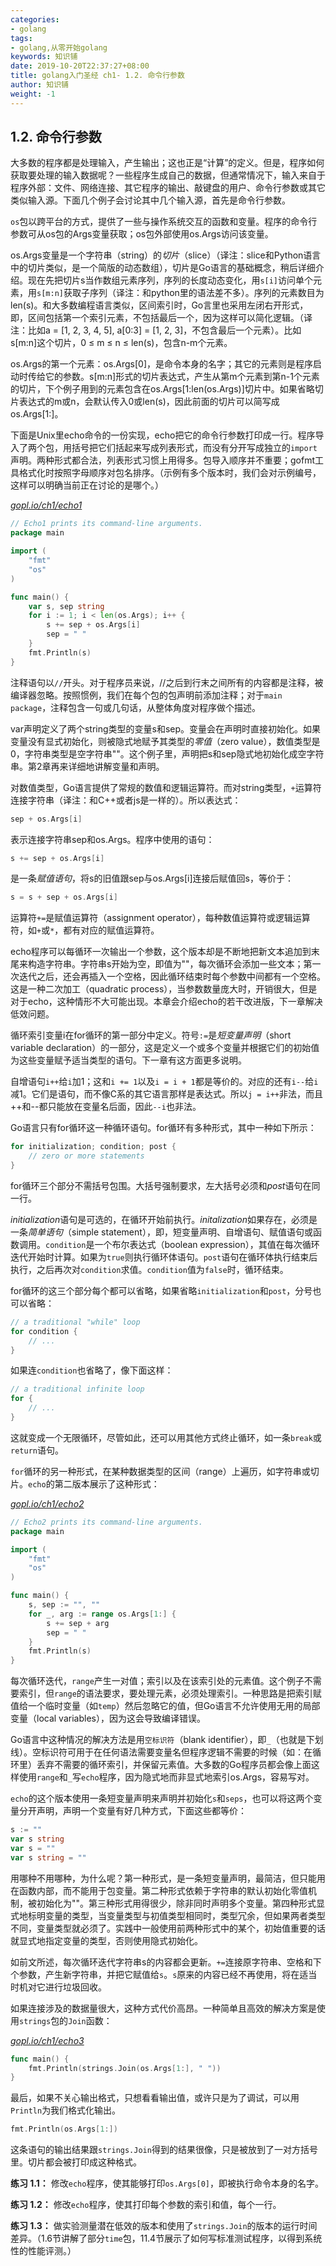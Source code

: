 ```yaml
---
categories:
- golang
tags:
- golang,从零开始golang  
keywords: 知识铺
date: 2019-10-20T22:37:27+08:00
title: golang入门圣经 ch1- 1.2. 命令行参数
author: 知识铺
weight: -1
---
```


## 1.2. 命令行参数

大多数的程序都是处理输入，产生输出；这也正是“计算”的定义。但是，程序如何获取要处理的输入数据呢？一些程序生成自己的数据，但通常情况下，输入来自于程序外部：文件、网络连接、其它程序的输出、敲键盘的用户、命令行参数或其它类似输入源。下面几个例子会讨论其中几个输入源，首先是命令行参数。

`os`包以跨平台的方式，提供了一些与操作系统交互的函数和变量。程序的命令行参数可从os包的Args变量获取；os包外部使用os.Args访问该变量。

os.Args变量是一个字符串（string）的*切片*（slice）（译注：slice和Python语言中的切片类似，是一个简版的动态数组），切片是Go语言的基础概念，稍后详细介绍。现在先把切片s当作数组元素序列，序列的长度动态变化，用`s[i]`访问单个元素，用`s[m:n]`获取子序列（译注：和python里的语法差不多）。序列的元素数目为len(s)。和大多数编程语言类似，区间索引时，Go言里也采用左闭右开形式，即，区间包括第一个索引元素，不包括最后一个，因为这样可以简化逻辑。（译注：比如a = [1, 2, 3, 4, 5], a[0:3] = [1, 2, 3]，不包含最后一个元素）。比如s[m:n]这个切片，0 ≤ m ≤ n ≤ len(s)，包含n-m个元素。

os.Args的第一个元素：os.Args[0]，是命令本身的名字；其它的元素则是程序启动时传给它的参数。s[m:n]形式的切片表达式，产生从第m个元素到第n-1个元素的切片，下个例子用到的元素包含在os.Args[1:len(os.Args)]切片中。如果省略切片表达式的m或n，会默认传入0或len(s)，因此前面的切片可以简写成os.Args[1:]。

下面是Unix里echo命令的一份实现，echo把它的命令行参数打印成一行。程序导入了两个包，用括号把它们括起来写成列表形式，而没有分开写成独立的`import`声明。两种形式都合法，列表形式习惯上用得多。包导入顺序并不重要；gofmt工具格式化时按照字母顺序对包名排序。（示例有多个版本时，我们会对示例编号，这样可以明确当前正在讨论的是哪个。）

<u><i>gopl.io/ch1/echo1</i></u>
```go
// Echo1 prints its command-line arguments.
package main

import (
	"fmt"
	"os"
)

func main() {
	var s, sep string
	for i := 1; i < len(os.Args); i++ {
		s += sep + os.Args[i]
		sep = " "
	}
	fmt.Println(s)
}
```

注释语句以`//`开头。对于程序员来说，//之后到行末之间所有的内容都是注释，被编译器忽略。按照惯例，我们在每个包的包声明前添加注释；对于`main package`，注释包含一句或几句话，从整体角度对程序做个描述。

var声明定义了两个string类型的变量s和sep。变量会在声明时直接初始化。如果变量没有显式初始化，则被隐式地赋予其类型的*零值*（zero value），数值类型是0，字符串类型是空字符串""。这个例子里，声明把s和sep隐式地初始化成空字符串。第2章再来详细地讲解变量和声明。

对数值类型，Go语言提供了常规的数值和逻辑运算符。而对string类型，`+`运算符连接字符串（译注：和C++或者js是一样的）。所以表达式：

```go
sep + os.Args[i]
```

表示连接字符串sep和os.Args。程序中使用的语句：

```go
s += sep + os.Args[i]
```

是一条*赋值语句*，将s的旧值跟sep与os.Args[i]连接后赋值回s，等价于：

```go
s = s + sep + os.Args[i]
```

运算符`+=`是赋值运算符（assignment operator），每种数值运算符或逻辑运算符，如`+`或`*`，都有对应的赋值运算符。

echo程序可以每循环一次输出一个参数，这个版本却是不断地把新文本追加到末尾来构造字符串。字符串s开始为空，即值为""，每次循环会添加一些文本；第一次迭代之后，还会再插入一个空格，因此循环结束时每个参数中间都有一个空格。这是一种二次加工（quadratic process），当参数数量庞大时，开销很大，但是对于echo，这种情形不大可能出现。本章会介绍echo的若干改进版，下一章解决低效问题。

循环索引变量i在for循环的第一部分中定义。符号`:=`是*短变量声明*（short variable declaration）的一部分，这是定义一个或多个变量并根据它们的初始值为这些变量赋予适当类型的语句。下一章有这方面更多说明。

自增语句`i++`给`i`加1；这和`i += 1`以及`i = i + 1`都是等价的。对应的还有`i--`给`i`减1。它们是语句，而不像C系的其它语言那样是表达式。所以`j = i++`非法，而且++和--都只能放在变量名后面，因此`--i`也非法。

Go语言只有for循环这一种循环语句。for循环有多种形式，其中一种如下所示：

```go
for initialization; condition; post {
	// zero or more statements
}
```

for循环三个部分不需括号包围。大括号强制要求，左大括号必须和*post*语句在同一行。

*initialization*语句是可选的，在循环开始前执行。*initalization*如果存在，必须是一条*简单语句*（simple statement），即，短变量声明、自增语句、赋值语句或函数调用。`condition`是一个布尔表达式（boolean expression），其值在每次循环迭代开始时计算。如果为`true`则执行循环体语句。`post`语句在循环体执行结束后执行，之后再次对`condition`求值。`condition`值为`false`时，循环结束。

for循环的这三个部分每个都可以省略，如果省略`initialization`和`post`，分号也可以省略：

```go
// a traditional "while" loop
for condition {
	// ...
}
```

如果连`condition`也省略了，像下面这样：

```go
// a traditional infinite loop
for {
	// ...
}
```

这就变成一个无限循环，尽管如此，还可以用其他方式终止循环，如一条`break`或`return`语句。

`for`循环的另一种形式，在某种数据类型的区间（range）上遍历，如字符串或切片。`echo`的第二版本展示了这种形式：

<u><i>gopl.io/ch1/echo2</i></u>
```go
// Echo2 prints its command-line arguments.
package main

import (
	"fmt"
    "os"
)

func main() {
	s, sep := "", ""
	for _, arg := range os.Args[1:] {
		s += sep + arg
		sep = " "
	}
	fmt.Println(s)
}
```

每次循环迭代，`range`产生一对值；索引以及在该索引处的元素值。这个例子不需要索引，但`range`的语法要求，要处理元素，必须处理索引。一种思路是把索引赋值给一个临时变量（如`temp`）然后忽略它的值，但Go语言不允许使用无用的局部变量（local variables），因为这会导致编译错误。

Go语言中这种情况的解决方法是用`空标识符`（blank identifier），即`_`（也就是下划线）。空标识符可用于在任何语法需要变量名但程序逻辑不需要的时候（如：在循环里）丢弃不需要的循环索引，并保留元素值。大多数的Go程序员都会像上面这样使用`range`和`_`写`echo`程序，因为隐式地而非显式地索引os.Args，容易写对。

`echo`的这个版本使用一条短变量声明来声明并初始化`s`和`seps`，也可以将这两个变量分开声明，声明一个变量有好几种方式，下面这些都等价：

```go
s := ""
var s string
var s = ""
var s string = ""
```

用哪种不用哪种，为什么呢？第一种形式，是一条短变量声明，最简洁，但只能用在函数内部，而不能用于包变量。第二种形式依赖于字符串的默认初始化零值机制，被初始化为""。第三种形式用得很少，除非同时声明多个变量。第四种形式显式地标明变量的类型，当变量类型与初值类型相同时，类型冗余，但如果两者类型不同，变量类型就必须了。实践中一般使用前两种形式中的某个，初始值重要的话就显式地指定变量的类型，否则使用隐式初始化。

如前文所述，每次循环迭代字符串s的内容都会更新。`+=`连接原字符串、空格和下个参数，产生新字符串，并把它赋值给`s`。`s`原来的内容已经不再使用，将在适当时机对它进行垃圾回收。

如果连接涉及的数据量很大，这种方式代价高昂。一种简单且高效的解决方案是使用`strings`包的`Join`函数：

<u><i>gopl.io/ch1/echo3</i></u>
```go
func main() {
	fmt.Println(strings.Join(os.Args[1:], " "))
}
```

最后，如果不关心输出格式，只想看看输出值，或许只是为了调试，可以用`Println`为我们格式化输出。

```go
fmt.Println(os.Args[1:])
```

这条语句的输出结果跟`strings.Join`得到的结果很像，只是被放到了一对方括号里。切片都会被打印成这种格式。

**练习 1.1：** 修改`echo`程序，使其能够打印`os.Args[0]`，即被执行命令本身的名字。

**练习 1.2：** 修改`echo`程序，使其打印每个参数的索引和值，每个一行。

**练习 1.3：** 做实验测量潜在低效的版本和使用了`strings.Join`的版本的运行时间差异。（1.6节讲解了部分`time`包，11.4节展示了如何写标准测试程序，以得到系统性的性能评测。）
